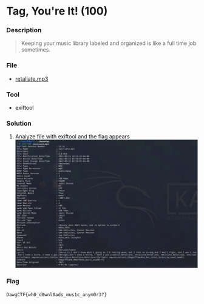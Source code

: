 # Tag, You're It! (100)

### Description
> Keeping your music library labeled and organized is like a full time job sometimes.

### File
* [retaliate.mp3](./File/retaliate.mp3)

### Tool
* exiftool

### Solution
1. Analyze file with exiftool and the flag appears\
    ![](./images/flag.png)

### Flag
```
DawgCTF{wh0_d0wnl0ads_mus1c_anym0r3?}
```